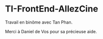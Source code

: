 # TI-FrontEnd-AllezCine

Travail en binôme avec Tan Phan.


Merci à Daniel de Vos pour sa précieuse aide.
